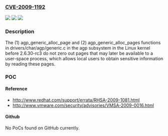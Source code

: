 ### [CVE-2009-1192](https://cve.mitre.org/cgi-bin/cvename.cgi?name=CVE-2009-1192)
![](https://img.shields.io/static/v1?label=Product&message=n%2Fa&color=blue)
![](https://img.shields.io/static/v1?label=Version&message=n%2Fa&color=blue)
![](https://img.shields.io/static/v1?label=Vulnerability&message=n%2Fa&color=brighgreen)

### Description

The (1) agp_generic_alloc_page and (2) agp_generic_alloc_pages functions in drivers/char/agp/generic.c in the agp subsystem in the Linux kernel before 2.6.30-rc3 do not zero out pages that may later be available to a user-space process, which allows local users to obtain sensitive information by reading these pages.

### POC

#### Reference
- http://www.redhat.com/support/errata/RHSA-2009-1081.html
- http://www.vmware.com/security/advisories/VMSA-2009-0016.html

#### Github
No PoCs found on GitHub currently.

